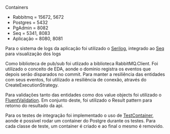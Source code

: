 Containers
  - Rabbitmq = 15672, 5672
  - Postgres = 5432
  - PgAdmin = 8082
  - Seq = 5341, 8083
  - Aplicação = 8080, 8081

Para o sistema de logs da aplicação foi utilizado o [Serilog](https://serilog.net), 
integrado ao [Seq](https://datalust.co/seq) para visualização dos logs 

Como biblioteca de pub/sub foi utlizado a biblioteca RabbitMQ.Client.
Foi utilizado o conceito de EDA, aonde o dominio registra os eventos que depois serão disparados no commit. 
Para manter a resiliência das entidades com seus eventos, foi utilizado a resiliência de conexão, através do CreateExecutionStrategy.

Para validações tanto das entidades como dos value objects foi utilizado o [FluentValidation](https://docs.fluentvalidation.net/en/latest/).
Em conjunto deste, foi utilizado o Result pattern para retorno do resultado da api.

Para os testes de integração foi implementado o uso de [TestContainer](https://testcontainers.com/), aonde é possivel rodar um 
container do Postgre durante os testes. Para cada classe de teste, um container é criado e ao final o mesmo é removido.
